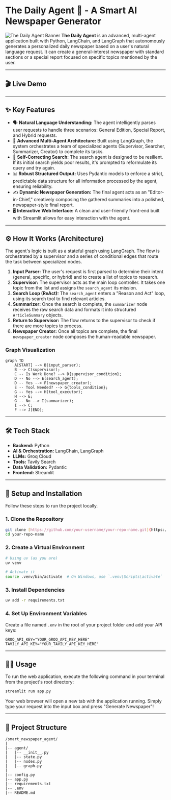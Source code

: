 # The Daily Agent 📰 - A Smart AI Newspaper Generator

![The Daily Agent Banner]([https://user-images.githubusercontent.com/assets/your-github-id/your-image-id](https://github.com/ChidambaraRaju/langgraph-news-agent/blob/main/assets/image.png)) **The Daily Agent** is an advanced, multi-agent application built with Python, LangChain, and LangGraph that autonomously generates a personalized daily newspaper based on a user's natural language request. It can create a general-interest newspaper with standard sections or a special report focused on specific topics mentioned by the user.

---
## 🎬 Live Demo





---
## ✨ Key Features

* 🗣️ **Natural Language Understanding:** The agent intelligently parses user requests to handle three scenarios: General Edition, Special Report, and Hybrid requests.
* 🤖 **Advanced Multi-Agent Architecture:** Built using LangGraph, the system orchestrates a team of specialized agents (Supervisor, Searcher, Summarizer, Creator) to complete its tasks.
* 🧠 **Self-Correcting Search:** The search agent is designed to be resilient. If its initial search yields poor results, it's prompted to reformulate its query and try again.
* 📊 **Robust Structured Output:** Uses Pydantic models to enforce a strict, predictable data structure for all information processed by the agent, ensuring reliability.
* ✍️ **Dynamic Newspaper Generation:** The final agent acts as an "Editor-in-Chief," creatively composing the gathered summaries into a polished, newspaper-style final report.
* 🖥️ **Interactive Web Interface:** A clean and user-friendly front-end built with Streamlit allows for easy interaction with the agent.

---
## ⚙️ How It Works (Architecture)

The agent's logic is built as a stateful graph using LangGraph. The flow is orchestrated by a supervisor and a series of conditional edges that route the task between specialized nodes.

1.  **Input Parser:** The user's request is first parsed to determine their intent (general, specific, or hybrid) and to create a list of topics to research.
2.  **Supervisor:** The supervisor acts as the main loop controller. It takes one topic from the list and assigns the `search_agent` its mission.
3.  **Search Loop (ReAct):** The `search_agent` enters a "Reason and Act" loop, using its search tool to find relevant articles.
4.  **Summarizer:** Once the search is complete, the `summarizer` node receives the raw search data and formats it into structured `ArticleSummary` objects.
5.  **Return to Supervisor:** The flow returns to the supervisor to check if there are more topics to process.
6.  **Newspaper Creator:** Once all topics are complete, the final `newspaper_creator` node composes the human-readable newspaper.

### Graph Visualization
```mermaid
graph TD
    A[START] --> B(input_parser);
    B --> C(supervisor);
    C -- Is Work Done? --> D{supervisor_condition};
    D -- No --> E(search_agent);
    D -- Yes --> F(newspaper_creator);
    E -- Tool Needed? --> G{tools_condition};
    G -- Yes --> H(tool_executor);
    H --> E;
    G -- No --> I(summarizer);
    I --> C;
    F --> J[END];
```

---
## 🛠️ Tech Stack

* **Backend:** Python
* **AI & Orchestration:** LangChain, LangGraph
* **LLMs:** Groq Cloud
* **Tools:** Tavily Search
* **Data Validation:** Pydantic
* **Frontend:** Streamlit

---
## 🚀 Setup and Installation

Follow these steps to run the project locally.

### 1. Clone the Repository
```bash
git clone [https://github.com/your-username/your-repo-name.git](https://github.com/your-username/your-repo-name.git)
cd your-repo-name
```

### 2. Create a Virtual Environment
```bash
# Using uv (as you are)
uv venv

# Activate it
source .venv/bin/activate  # On Windows, use `.venv\Scripts\activate`
```

### 3. Install Dependencies
```bash
uv add -r requirements.txt
```

### 4. Set Up Environment Variables
Create a file named `.env` in the root of your project folder and add your API keys:
```
GROQ_API_KEY="YOUR_GROQ_API_KEY_HERE"
TAVILY_API_KEY="YOUR_TAVILY_API_KEY_HERE"
```

---
## 🏃‍♀️ Usage

To run the web application, execute the following command in your terminal from the project's root directory:

```bash
streamlit run app.py
```
Your web browser will open a new tab with the application running. Simply type your request into the input box and press "Generate Newspaper"!

---
## 📁 Project Structure

```
/smart_newspaper_agent/
|
|-- agent/
|   |-- __init__.py
|   |-- state.py
|   |-- nodes.py
|   |-- graph.py
|
|-- config.py
|-- app.py
|-- requirements.txt
|-- .env
|-- README.md
```
